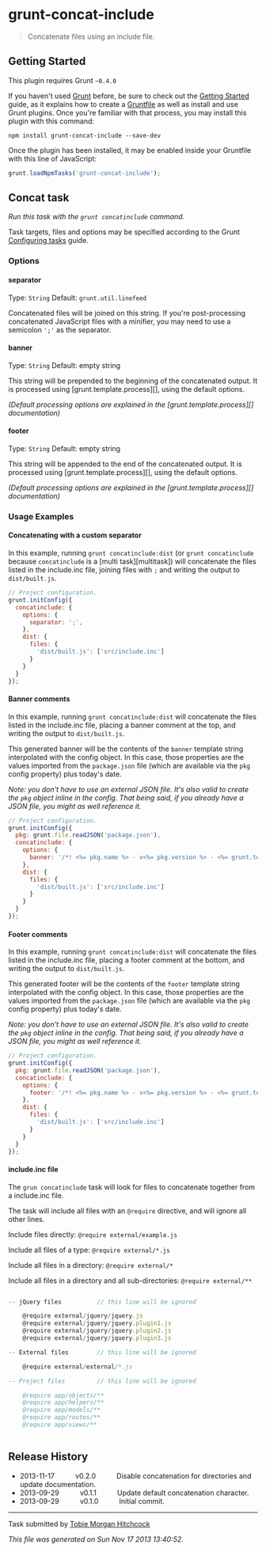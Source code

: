 # grunt-concat-include

> Concatenate files using an include file.



## Getting Started
This plugin requires Grunt `~0.4.0`

If you haven't used [Grunt](http://gruntjs.com/) before, be sure to check out the [Getting Started](http://gruntjs.com/getting-started) guide, as it explains how to create a [Gruntfile](http://gruntjs.com/sample-gruntfile) as well as install and use Grunt plugins. Once you're familiar with that process, you may install this plugin with this command:

```shell
npm install grunt-concat-include --save-dev
```

Once the plugin has been installed, it may be enabled inside your Gruntfile with this line of JavaScript:

```js
grunt.loadNpmTasks('grunt-concat-include');
```




## Concat task
_Run this task with the `grunt concatinclude` command._

Task targets, files and options may be specified according to the Grunt [Configuring tasks](http://gruntjs.com/configuring-tasks) guide.

### Options

#### separator
Type: `String`
Default: `grunt.util.linefeed`

Concatenated files will be joined on this string. If you're post-processing concatenated JavaScript files with a minifier, you may need to use a semicolon `';'` as the separator.

#### banner
Type: `String`
Default: empty string

This string will be prepended to the beginning of the concatenated output. It is processed using [grunt.template.process][], using the default options.

_(Default processing options are explained in the [grunt.template.process][] documentation)_

#### footer
Type: `String`
Default: empty string

This string will be appended to the end of the concatenated output. It is processed using [grunt.template.process][], using the default options.

_(Default processing options are explained in the [grunt.template.process][] documentation)_

### Usage Examples

#### Concatenating with a custom separator

In this example, running `grunt concatinclude:dist` (or `grunt concatinclude` because `concatinclude` is a [multi task][multitask]) will concatenate the files listed in the include.inc file, joining files with `;` and writing the output to `dist/built.js`.

```js
// Project configuration.
grunt.initConfig({
  concatinclude: {
    options: {
      separator: ';',
    },
    dist: {
      files: {
      	'dist/built.js': ['src/include.inc']
      }
    }
  }
});
```

#### Banner comments

In this example, running `grunt concatinclude:dist` will concatenate the files listed in the include.inc file, placing a banner comment at the top, and writing the output to `dist/built.js`.

This generated banner will be the contents of the `banner` template string interpolated with the config object. In this case, those properties are the values imported from the `package.json` file (which are available via the `pkg` config property) plus today's date.

_Note: you don't have to use an external JSON file. It's also valid to create the `pkg` object inline in the config. That being said, if you already have a JSON file, you might as well reference it._

```js
// Project configuration.
grunt.initConfig({
  pkg: grunt.file.readJSON('package.json'),
  concatinclude: {
    options: {
      banner: '/*! <%= pkg.name %> - v<%= pkg.version %> - <%= grunt.template.today("yyyy-mm-dd") %> */
    },
    dist: {
      files: {
      	'dist/built.js': ['src/include.inc']
      }
    }
  }
});
```

#### Footer comments

In this example, running `grunt concatinclude:dist` will concatenate the files listed in the include.inc file, placing a footer comment at the bottom, and writing the output to `dist/built.js`.

This generated footer will be the contents of the `footer` template string interpolated with the config object. In this case, those properties are the values imported from the `package.json` file (which are available via the `pkg` config property) plus today's date.

_Note: you don't have to use an external JSON file. It's also valid to create the `pkg` object inline in the config. That being said, if you already have a JSON file, you might as well reference it._

```js
// Project configuration.
grunt.initConfig({
  pkg: grunt.file.readJSON('package.json'),
  concatinclude: {
    options: {
      footer: '/*! <%= pkg.name %> - v<%= pkg.version %> - <%= grunt.template.today("yyyy-mm-dd") %> */
    },
    dist: {
      files: {
      	'dist/built.js': ['src/include.inc']
      }
    }
  }
});
```

#### include.inc file

The `grun concatinclude` task will look for files to concatenate together from a include.inc file.

The task will include all files with an `@require` directive, and will ignore all other lines.

Include files directly: `@require external/example.js`

Include all files of a type: `@require external/*.js`

Include all files in a directory: `@require external/*`

Include all files in a directory and all sub-directories: `@require external/**`

```js

-- jQuery files			 // this line will be ignored

	@require external/jquery/jquery.js
	@require external/jquery/jquery.plugin1.js
	@require external/jquery/jquery.plugin2.js
	@require external/jquery/jquery.plugin3.js

-- External files		 // this line will be ignored

	@require external/external/*.js

-- Project files		 // this line will be ignored

	@require app/objects/**
	@require app/helpers/**
	@require app/models/**
	@require app/routes/**
	@require app/views/**
	
```

## Release History

 * 2013-11-17   v0.2.0   Disable concatenation for directories and update documentation.
 * 2013-09-29   v0.1.1   Update default concatenation character.
 * 2013-09-29   v0.1.0   Initial commit.

---

Task submitted by [Tobie Morgan Hitchcock](http://abcum.com/)

*This file was generated on Sun Nov 17 2013 13:40:52.*